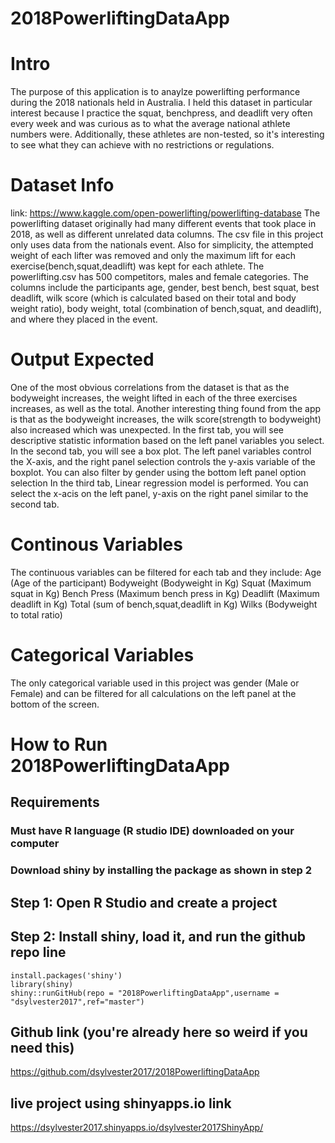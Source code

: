 # 2018PowerliftingDataApp

# Intro
The purpose of this application is to anaylze powerlifting performance during the 2018 nationals held in Australia. I held this dataset in particular interest because I practice the squat, benchpress, and deadlift very often every week and was curious as to what the average national athlete numbers were. Additionally, these athletes are non-tested, so it's interesting to see what they can achieve with no restrictions or regulations. 

# Dataset Info
link: https://www.kaggle.com/open-powerlifting/powerlifting-database
The powerlifting dataset originally had many different events that took place in 2018, as well as different unrelated data columns. The csv file in this project only uses data from the nationals event. Also for simplicity, the attempted weight of each lifter was removed and only the maximum lift for each exercise(bench,squat,deadlift) was kept for each athlete.
The powerlifting.csv has 500 competitors, males and female categories. The columns include the participants age, gender, best bench, best squat, best deadlift, wilk score (which is calculated based on their total and body weight ratio), body weight, total (combination of bench,squat, and deadlift), and where they placed in the event.
# Output Expected
One of the most obvious correlations from the dataset is that as the bodyweight increases, the weight lifted in each of the three exercises increases, as well as the total. Another interesting thing found from the app is that as the bodyweight increases, the wilk score(strength to bodyweight) also increased which was unexpected. 
In the first tab, you will see descriptive statistic information based on the left panel variables you select. 
In the second tab, you will see a box plot. The left panel variables control the X-axis, and the right panel selection controls the y-axis variable of the boxplot. You can also filter by gender using the bottom left panel option selection
In the third tab, Linear regression model is performed. You can select the x-acis on the left panel, y-axis on the right panel similar to the second tab.
# Continous Variables
The continuous variables can be filtered for each tab and they include:
Age (Age of the participant)
Bodyweight (Bodyweight in Kg)
Squat (Maximum squat in Kg)
Bench Press (Maximum bench press in Kg)
Deadlift (Maximum deadlift in Kg)
Total (sum of bench,squat,deadlift in Kg)
Wilks (Bodyweight to total ratio)

# Categorical Variables
The only categorical variable used in this project was gender (Male or Female) and can be filtered for all calculations on the left panel at the bottom of the screen.
# How to Run 2018PowerliftingDataApp
## Requirements 
### Must have R language (R studio IDE) downloaded on your computer
### Download shiny by installing the package as shown in step 2

## Step 1: Open R Studio and create a project

## Step 2: Install shiny, load it, and run the github repo line
```
install.packages('shiny') 
library(shiny) 
shiny::runGitHub(repo = "2018PowerliftingDataApp",username = "dsylvester2017",ref="master")  
```
## Github link (you're already here so weird if you need this)
https://github.com/dsylvester2017/2018PowerliftingDataApp

## live project using shinyapps.io link
https://dsylvester2017.shinyapps.io/dsylvester2017ShinyApp/































































































































